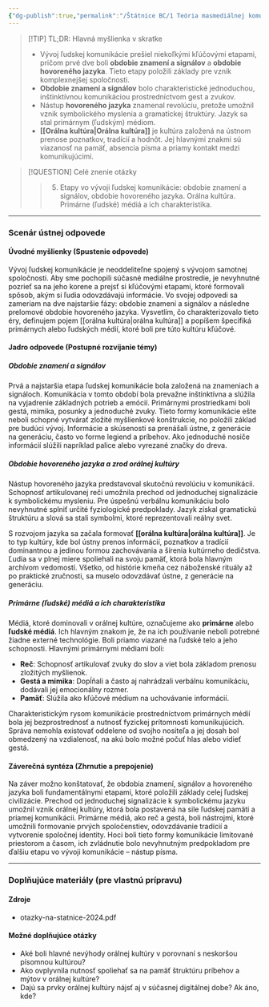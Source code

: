 ```yaml
---
{"dg-publish":true,"permalink":"/Štátnice BC/1 Teória masmediálnej komunikácie/05 Obdobie hovoreného jazyka/","tags":["štátnice"],"created":"2025-06-22T19:16:25.011+02:00","updated":"2025-06-28T19:51:05.623+02:00"}
---
```



> [!TIP] TL;DR: Hlavná myšlienka v skratke
> * Vývoj ľudskej komunikácie prešiel niekoľkými kľúčovými etapami, pričom prvé dve boli **obdobie znamení a signálov** a **obdobie hovoreného jazyka**. Tieto etapy položili základy pre vznik komplexnejšej spoločnosti.
> * **Obdobie znamení a signálov** bolo charakteristické jednoduchou, inštinktívnou komunikáciou prostredníctvom gest a zvukov.
> * Nástup **hovoreného jazyka** znamenal revolúciu, pretože umožnil vznik symbolického myslenia a gramatickej štruktúry. Jazyk sa stal primárnym (ľudským) médiom.
> * **[[Orálna kultúra\|Orálna kultúra]]** je kultúra založená na ústnom prenose poznatkov, tradícií a hodnôt. Jej hlavnými znakmi sú viazanosť na pamäť, absencia písma a priamy kontakt medzi komunikujúcimi.

> [!QUESTION] Celé znenie otázky
> > 5. Etapy vo vývoji ľudskej komunikácie: obdobie znamení a signálov, obdobie hovoreného jazyka. Orálna kultúra. Primárne (ľudské) médiá a ich charakteristika.

---
### Scenár ústnej odpovede

#### Úvodné myšlienky (Spustenie odpovede)

Vývoj ľudskej komunikácie je neoddeliteľne spojený s vývojom samotnej spoločnosti. Aby sme pochopili súčasné mediálne prostredie, je nevyhnutné pozrieť sa na jeho korene a prejsť si kľúčovými etapami, ktoré formovali spôsob, akým si ľudia odovzdávajú informácie. Vo svojej odpovedi sa zameriam na dve najstaršie fázy: obdobie znamení a signálov a následne prelomové obdobie hovoreného jazyka. Vysvetlím, čo charakterizovalo tieto éry, definujem pojem [[orálna kultúra\|orálna kultúra]] a popíšem špecifiká primárnych alebo ľudských médií, ktoré boli pre túto kultúru kľúčové.

#### Jadro odpovede (Postupné rozvíjanie témy)

##### Obdobie znamení a signálov

Prvá a najstaršia etapa ľudskej komunikácie bola založená na znameniach a signáloch.  Komunikácia v tomto období bola prevažne inštinktívna a slúžila na vyjadrenie základných potrieb a emócií. Primárnymi prostriedkami boli gestá, mimika, posunky a jednoduché zvuky.  Tieto formy komunikácie ešte neboli schopné vytvárať zložité myšlienkové konštrukcie, no položili základ pre budúci vývoj. Informácie a skúsenosti sa prenášali ústne, z generácie na generáciu, často vo forme legiend a príbehov. Ako jednoduché nosiče informácií slúžili napríklad palice alebo vyrezané značky do dreva. 
##### Obdobie hovoreného jazyka a zrod orálnej kultúry
Nástup hovoreného jazyka predstavoval skutočnú revolúciu v komunikácii. Schopnosť artikulovanej reči umožnila prechod od jednoduchej signalizácie k symbolickému mysleniu. Pre úspešnú verbálnu komunikáciu bolo nevyhnutné splniť určité fyziologické predpoklady. Jazyk získal gramatickú štruktúru a slová sa stali symbolmi, ktoré reprezentovali reálny svet. 

S rozvojom jazyka sa začala formovať **[[orálna kultúra\|orálna kultúra]]**. Je to typ kultúry, kde bol ústny prenos informácií, poznatkov a tradícií dominantnou a jedinou formou zachovávania a šírenia kultúrneho dedičstva. Ľudia sa v plnej miere spoliehali na svoju pamäť, ktorá bola hlavným archívom vedomostí. Všetko, od histórie kmeňa cez náboženské rituály až po praktické zručnosti, sa muselo odovzdávať ústne, z generácie na generáciu.
##### Primárne (ľudské) médiá a ich charakteristika
Médiá, ktoré dominovali v orálnej kultúre, označujeme ako **primárne** alebo **ľudské médiá**. Ich hlavným znakom je, že na ich používanie neboli potrebné žiadne externé technológie. Boli priamo viazané na ľudské telo a jeho schopnosti. Hlavnými primárnymi médiami boli:

* **Reč**: Schopnosť artikulovať zvuky do slov a viet bola základom prenosu zložitých myšlienok.
* **Gestá a mimika**: Dopĺňali a často aj nahrádzali verbálnu komunikáciu, dodávali jej emocionálny rozmer.
* **Pamäť**: Slúžila ako kľúčové médium na uchovávanie informácií.

Charakteristickým rysom komunikácie prostredníctvom primárnych médií bola jej bezprostrednosť a nutnosť fyzickej prítomnosti komunikujúcich. Správa nemohla existovať oddelene od svojho nositeľa a jej dosah bol obmedzený na vzdialenosť, na akú bolo možné počuť hlas alebo vidieť gestá.

#### Záverečná syntéza (Zhrnutie a prepojenie)

Na záver možno konštatovať, že obdobia znamení, signálov a hovoreného jazyka boli fundamentálnymi etapami, ktoré položili základy celej ľudskej civilizácie. Prechod od jednoduchej signalizácie k symbolickému jazyku umožnil vznik orálnej kultúry, ktorá bola postavená na sile ľudskej pamäti a priamej komunikácii. Primárne médiá, ako reč a gestá, boli nástrojmi, ktoré umožnili formovanie prvých spoločenstiev, odovzdávanie tradícií a vytvorenie spoločnej identity. Hoci boli tieto formy komunikácie limitované priestorom a časom, ich zvládnutie bolo nevyhnutným predpokladom pre ďalšiu etapu vo vývoji komunikácie – nástup písma.

---

### Doplňujúce materiály (pre vlastnú prípravu)

#### Zdroje
* otazky-na-statnice-2024.pdf

#### Možné doplňujúce otázky
* Aké boli hlavné nevýhody orálnej kultúry v porovnaní s neskoršou písomnou kultúrou?
* Ako ovplyvnila nutnosť spoliehať sa na pamäť štruktúru príbehov a mýtov v orálnej kultúre?
* Dajú sa prvky orálnej kultúry nájsť aj v súčasnej digitálnej dobe? Ak áno, kde?